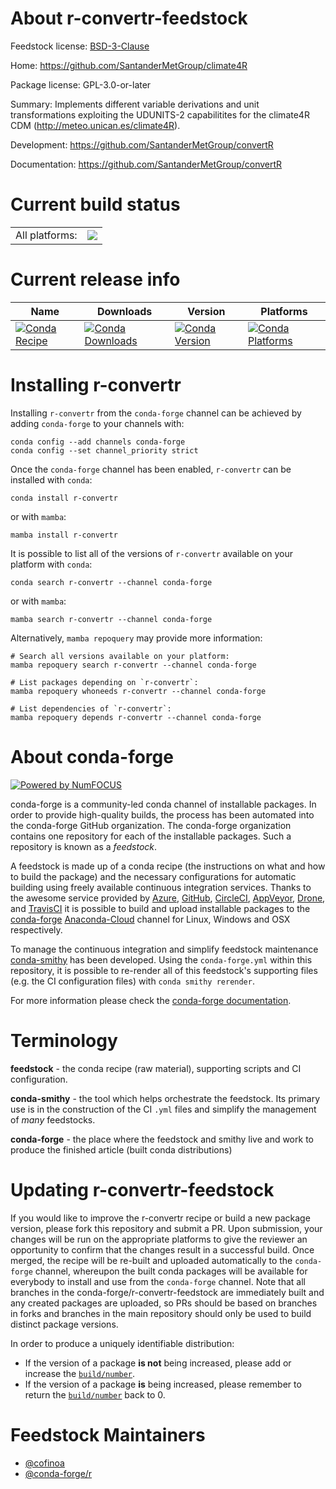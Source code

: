 About r-convertr-feedstock
==========================

Feedstock license: [BSD-3-Clause](https://github.com/conda-forge/r-convertr-feedstock/blob/main/LICENSE.txt)

Home: https://github.com/SantanderMetGroup/climate4R

Package license: GPL-3.0-or-later

Summary: Implements different variable derivations and unit transformations exploiting the UDUNITS-2 capabilitites for the climate4R CDM (<http://meteo.unican.es/climate4R>).

Development: https://github.com/SantanderMetGroup/convertR

Documentation: https://github.com/SantanderMetGroup/convertR

Current build status
====================


<table><tr><td>All platforms:</td>
    <td>
      <a href="https://dev.azure.com/conda-forge/feedstock-builds/_build/latest?definitionId=16205&branchName=main">
        <img src="https://dev.azure.com/conda-forge/feedstock-builds/_apis/build/status/r-convertr-feedstock?branchName=main">
      </a>
    </td>
  </tr>
</table>

Current release info
====================

| Name | Downloads | Version | Platforms |
| --- | --- | --- | --- |
| [![Conda Recipe](https://img.shields.io/badge/recipe-r--convertr-green.svg)](https://anaconda.org/conda-forge/r-convertr) | [![Conda Downloads](https://img.shields.io/conda/dn/conda-forge/r-convertr.svg)](https://anaconda.org/conda-forge/r-convertr) | [![Conda Version](https://img.shields.io/conda/vn/conda-forge/r-convertr.svg)](https://anaconda.org/conda-forge/r-convertr) | [![Conda Platforms](https://img.shields.io/conda/pn/conda-forge/r-convertr.svg)](https://anaconda.org/conda-forge/r-convertr) |

Installing r-convertr
=====================

Installing `r-convertr` from the `conda-forge` channel can be achieved by adding `conda-forge` to your channels with:

```
conda config --add channels conda-forge
conda config --set channel_priority strict
```

Once the `conda-forge` channel has been enabled, `r-convertr` can be installed with `conda`:

```
conda install r-convertr
```

or with `mamba`:

```
mamba install r-convertr
```

It is possible to list all of the versions of `r-convertr` available on your platform with `conda`:

```
conda search r-convertr --channel conda-forge
```

or with `mamba`:

```
mamba search r-convertr --channel conda-forge
```

Alternatively, `mamba repoquery` may provide more information:

```
# Search all versions available on your platform:
mamba repoquery search r-convertr --channel conda-forge

# List packages depending on `r-convertr`:
mamba repoquery whoneeds r-convertr --channel conda-forge

# List dependencies of `r-convertr`:
mamba repoquery depends r-convertr --channel conda-forge
```


About conda-forge
=================

[![Powered by
NumFOCUS](https://img.shields.io/badge/powered%20by-NumFOCUS-orange.svg?style=flat&colorA=E1523D&colorB=007D8A)](https://numfocus.org)

conda-forge is a community-led conda channel of installable packages.
In order to provide high-quality builds, the process has been automated into the
conda-forge GitHub organization. The conda-forge organization contains one repository
for each of the installable packages. Such a repository is known as a *feedstock*.

A feedstock is made up of a conda recipe (the instructions on what and how to build
the package) and the necessary configurations for automatic building using freely
available continuous integration services. Thanks to the awesome service provided by
[Azure](https://azure.microsoft.com/en-us/services/devops/), [GitHub](https://github.com/),
[CircleCI](https://circleci.com/), [AppVeyor](https://www.appveyor.com/),
[Drone](https://cloud.drone.io/welcome), and [TravisCI](https://travis-ci.com/)
it is possible to build and upload installable packages to the
[conda-forge](https://anaconda.org/conda-forge) [Anaconda-Cloud](https://anaconda.org/)
channel for Linux, Windows and OSX respectively.

To manage the continuous integration and simplify feedstock maintenance
[conda-smithy](https://github.com/conda-forge/conda-smithy) has been developed.
Using the ``conda-forge.yml`` within this repository, it is possible to re-render all of
this feedstock's supporting files (e.g. the CI configuration files) with ``conda smithy rerender``.

For more information please check the [conda-forge documentation](https://conda-forge.org/docs/).

Terminology
===========

**feedstock** - the conda recipe (raw material), supporting scripts and CI configuration.

**conda-smithy** - the tool which helps orchestrate the feedstock.
                   Its primary use is in the construction of the CI ``.yml`` files
                   and simplify the management of *many* feedstocks.

**conda-forge** - the place where the feedstock and smithy live and work to
                  produce the finished article (built conda distributions)


Updating r-convertr-feedstock
=============================

If you would like to improve the r-convertr recipe or build a new
package version, please fork this repository and submit a PR. Upon submission,
your changes will be run on the appropriate platforms to give the reviewer an
opportunity to confirm that the changes result in a successful build. Once
merged, the recipe will be re-built and uploaded automatically to the
`conda-forge` channel, whereupon the built conda packages will be available for
everybody to install and use from the `conda-forge` channel.
Note that all branches in the conda-forge/r-convertr-feedstock are
immediately built and any created packages are uploaded, so PRs should be based
on branches in forks and branches in the main repository should only be used to
build distinct package versions.

In order to produce a uniquely identifiable distribution:
 * If the version of a package **is not** being increased, please add or increase
   the [``build/number``](https://docs.conda.io/projects/conda-build/en/latest/resources/define-metadata.html#build-number-and-string).
 * If the version of a package **is** being increased, please remember to return
   the [``build/number``](https://docs.conda.io/projects/conda-build/en/latest/resources/define-metadata.html#build-number-and-string)
   back to 0.

Feedstock Maintainers
=====================

* [@cofinoa](https://github.com/cofinoa/)
* [@conda-forge/r](https://github.com/conda-forge/r/)

